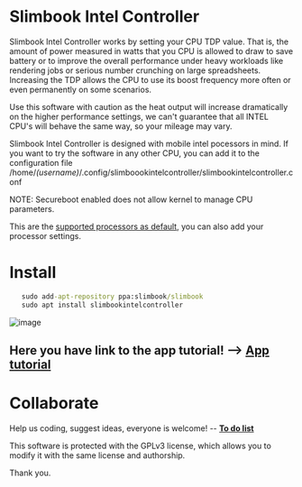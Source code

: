 # Slimbook Intel Controller

Slimbook Intel Controller works by setting your CPU TDP value. That is, the amount of power measured in watts that you CPU is allowed to draw to save battery or to improve the overall performance under heavy workloads like rendering jobs or serious number crunching on large spreadsheets. Increasing the TDP allows the CPU to use its boost frequency more often or even permanently on some scenarios.

Use this software with caution as the heat output will increase dramatically on the higher performance settings, we can't guarantee that all INTEL CPU's will behave the same way, so your mileage may vary.

Slimbook Intel Controller is designed with mobile intel pocessors in mind. 
If you want to try the software in any other CPU, you can add it to the configuration file  /home/*(username)*/.config/slimboookintelcontroller/slimbookintelcontroller.conf

NOTE: Secureboot enabled does not allow kernel to manage CPU parameters.

This are the [supported processors as default](https://github.com/slimbook/slimbookintelcontroller/blob/69d0ec788701463042cfbecdd13981f9fb9c4d89/src/configuration/slimbookintelcontroller.conf#L9), you can also add your processor settings.

# Install
```bat
   sudo add-apt-repository ppa:slimbook/slimbook
   sudo apt install slimbookintelcontroller
```


![image](https://user-images.githubusercontent.com/18195266/124899253-39c7dd00-dfe0-11eb-9ea1-afc14d5ac9a7.png)




Here you have link to the app tutorial! --> [App tutorial](https://slimbook.es/en/tutoriales/aplicaciones-slimbook/514-en-slimbook-intel-controller)
--

# Collaborate
Help us coding, suggest ideas, everyone is welcome! -- **[To do list](https://github.com/slimbook/slimbookintelcontroller/projects/2)**


This software is protected with the GPLv3 license, which allows you to modify it with the same license and authorship. 

Thank you.

